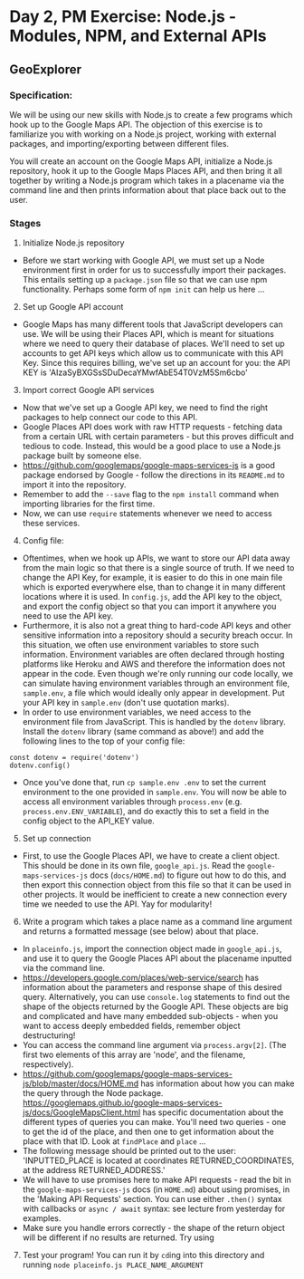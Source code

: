 # Day 2, PM Exercise: Node.js - Modules, NPM, and External APIs

## GeoExplorer

### Specification:

We will be using our new skills with Node.js to create a few programs which hook up to the Google Maps API. The objection of this exercise is to familiarize you with working on a Node.js project, working with external packages, and importing/exporting between different files.

You will create an account on the Google Maps API, initialize a Node.js repository, hook it up to the Google Maps Places API, and then bring it all together by writing a Node.js program which takes in a placename via the command line and then prints information about that place back out to the user.

### Stages

1. Initialize Node.js repository

- Before we start working with Google API, we must set up a Node environment first in order for us to successfully import their packages. This entails setting up a `package.json` file so that we can use npm functionality. Perhaps some form of `npm init` can help us here ...

2. Set up Google API account

- Google Maps has many different tools that JavaScript developers can use. We will be using their Places API, which is meant for situations where we need to query their database of places. We'll need to set up accounts to get API keys which allow us to communicate with this API Key. Since this requires billing, we've set up an account for you: the API KEY is 'AIzaSyBXGSsSDuDecaYMwfAbE54T0VzM5Sm6cbo'

3. Import correct Google API services

- Now that we've set up a Google API key, we need to find the right packages to help connect our code to this API.
- Google Places API does work with raw HTTP requests - fetching data from a certain URL with certain parameters - but this proves difficult and tedious to code. Instead, this would be a good place to use a Node.js package built by someone else.
- https://github.com/googlemaps/google-maps-services-js is a good package endorsed by Google - follow the directions in its `README.md` to import it into the repository.
- Remember to add the `--save` flag to the `npm install` command when importing libraries for the first time.
- Now, we can use `require` statements whenever we need to access these services.

4. Config file:

- Oftentimes, when we hook up APIs, we want to store our API data away from the main logic so that there is a single source of truth. If we need to change the API Key, for example, it is easier to do this in one main file which is exported everywhere else, than to change it in many different locations where it is used. In `config.js`, add the API key to the object, and export the config object so that you can import it anywhere you need to use the API key.
- Furthermore, it is also not a great thing to hard-code API keys and other sensitive information into a repository should a security breach occur. In this situation, we often use environment variables to store such information. Environment variables are often declared through hosting platforms like Heroku and AWS and therefore the information does not appear in the code. Even though we're only running our code locally, we can simulate having environment variables through an environment file, `sample.env`, a file which would ideally only appear in development. Put your API key in `sample.env` (don't use quotation marks).
- In order to use environment variables, we need access to the environment file from JavaScript. This is handled by the `dotenv` library. Install the `dotenv` library (same command as above!) and add the following lines to the top of your config file:
```
const dotenv = require('dotenv')
dotenv.config()
```
- Once you've done that, run `cp sample.env .env` to set the current environment to the one provided in `sample.env`. You will now be able to access all environment variables through `process.env` (e.g. `process.env.ENV_VARIABLE`), and do exactly this to set a field in the config object to the API_KEY value.

5. Set up connection

- First, to use the Google Places API, we have to create a client object. This should be done in its own file, `google_api.js`. Read the `google-maps-services-js` docs (`docs/HOME.md`) to figure out how to do this, and then export this connection object from this file so that it can be used in other projects. It would be inefficient to create a new connection every time we needed to use the API. Yay for modularity!

6. Write a program which takes a place name as a command line argument and returns a formatted message (see below) about that place.

- In `placeinfo.js`, import the connection object made in `google_api.js`, and use it to query the Google Places API about the placename inputted via the command line.
- https://developers.google.com/places/web-service/search has information about the parameters and response shape of this desired query. Alternatively, you can use `console.log` statements to find out the shape of the objects returned by the Google API. These objects are big and complicated and have many embedded sub-objects - when you want to access deeply embedded fields, remember object destructuring!
- You can access the command line argument via `process.argv[2]`. (The first two elements of this array are 'node', and the filename, respectively).
- https://github.com/googlemaps/google-maps-services-js/blob/master/docs/HOME.md has information about how you can make the query through the Node package. https://googlemaps.github.io/google-maps-services-js/docs/GoogleMapsClient.html has specific documentation about the different types of queries you can make. You'll need two queries - one to get the id of the place, and then one to get information about the place with that ID. Look at `findPlace` and `place` ... 
- The following message should be printed out to the user: 'INPUTTED_PLACE is located at coordinates RETURNED_COORDINATES, at the address RETURNED_ADDRESS.'
- We will have to use promises here to make API requests - read the bit in the `google-maps-services-js` docs (in `HOME.md`) about using promises, in the 'Making API Requests' section. You can use either `.then()` syntax with callbacks or `async / await` syntax: see lecture from yesterday for examples.
- Make sure you handle errors correctly - the shape of the return object will be different if no results are returned. Try using 

7. Test your program! You can run it by `cd`ing into this directory and running `node placeinfo.js PLACE_NAME_ARGUMENT`
